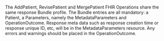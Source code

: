 The AddPatient, RevisePatient and MergePatient FHIR Operations share the same response Bundle profile.  The Bundle entries are all mandatory:  a Patient, a Parameters, namely the MetadataParameters and OperationOutcome.  Response meta data such as response creation time or response unique ID, etc, will be in the MetadataParameters resource.  Any errors and warnings should be placed in the OperationOutcome.
